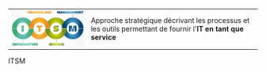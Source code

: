 <table>
	<tr>
		<td><img src="../images/itsm.png" width="350"/></td>
		<td>Approche stratégique décrivant les processus et les outils permettant de fournir l'<b>IT en tant que service</b></td>
	</tr>
</table>
ITSM
